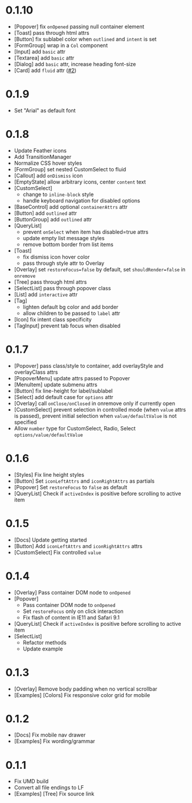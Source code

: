 # 0.1.10
+ [Popover] fix `onOpened` passing null container element
+ [Toast] pass through html attrs
+ [Button] fix sublabel color when `outlined` and `intent` is set
+ [FormGroup] wrap in a `Col` component
+ [Input] add `basic` attr
+ [Textarea] add `basic` attr
+ [Dialog] add `basic` attr, increase heading font-size
+ [Card] add `fluid` attr ([#2](https://github.com/vrimar/construct-ui/issues/2))

# 0.1.9
+ Set "Arial" as default font

# 0.1.8
+ Update Feather icons
+ Add TransitionManager
+ Normalize CSS hover styles
+ [FormGroup] set nested CustomSelect to fluid
+ [Callout] add `onDismiss` icon
+ [EmptyState] allow arbitrary icons, center `content` text
+ [CustomSelect]
  + change to `inline-block` style
  + handle keyboard navigation for disabled options
+ [BaseControl] add optional `containerAttrs` attr
+ [Button] add `outlined` attr
+ [ButtonGroup] add `outlined` attr
+ [QueryList] 
  + prevent `onSelect` when item has disabled=true attrs
  + update empty list message styles
  + remove bottom border from list items
+ [Toast] 
  + fix dismiss icon hover color
  + pass through style attr to Overlay
+ [Overlay] set `restoreFocus=false` by default, set `shouldRender=false` in `onremove`
+ [Tree] pass through html attrs
+ [SelectList] pass through popover class
+ [List] add `interactive` attr
+ [Tag] 
    + lighten default bg color and add border
    + allow children to be passed to `label` attr
+ [Icon] fix intent class specificity
+ [TagInput] prevent tab focus when disabled


# 0.1.7
+ [Popover] pass class/style to container, add overlayStyle and overlayClass attrs
+ [PopoverMenu] update attrs passed to Popover
+ [MenuItem] update submenu attrs
+ [Button] fix line-height for label/sublabel
+ [Select] add default case for `options` attr
+ [Overlay] call `onClose/onClosed` in onremove only if currently open
+ [CustomSelect] prevent selection in controlled mode (when `value` attrs is passed), prevent initial selection when `value/defaultValue` is not specified
+ Allow `number` type for CustomSelect, Radio, Select `options/value/defaultValue`

# 0.1.6
+ [Styles] Fix line height styles
+ [Button] Set `iconLeftAttrs` and `iconRightAttrs` as partials
+ [Popover] Set `restoreFocus` to `false` as default
+ [QueryList] Check if `activeIndex` is positive before scrolling to active item

# 0.1.5
+ [Docs] Update getting started
+ [Button] Add `iconLeftAttrs` and `iconRightAttrs` attrs
+ [CustomSelect] Fix controlled `value`

# 0.1.4
+ [Overlay] Pass container DOM node to `onOpened`
+ [Popover]
  + Pass container DOM node to `onOpened`
  + Set `restoreFocus` only on click interaction
  + Fix flash of content in IE11 and Safari 9.1
+ [QueryList] Check if `activeIndex` is positive before scrolling to active item
+ [SelectList] 
  + Refactor methods
  + Update example

# 0.1.3
+ [Overlay] Remove body padding when no vertical scrollbar
+ [Examples] [Colors] Fix responsive color grid for mobile

# 0.1.2
+ [Docs] Fix mobile nav drawer
+ [Examples] Fix wording/grammar

# 0.1.1
+ Fix UMD build
+ Convert all file endings to LF
+ [Examples] [Tree] Fix source link
